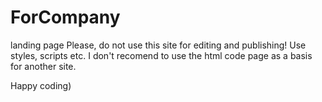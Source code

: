 # ForCompany
landing page
Please, do not use this site for editing and publishing!
Use styles, scripts etc. I don't recomend to use the html code page as a basis for another site.

Happy coding)
